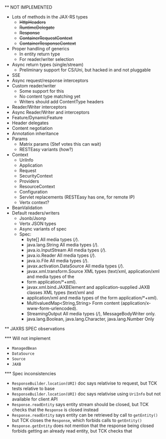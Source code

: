 ** NOT IMPLEMENTED

- Lots of methods in the JAX-RS types
    - ~~HttpHeaders~~
    - ~~RuntimeDelegate~~
    - ~~Response~~
    - ~~ContainerRequestContext~~
    - ~~ContainerResponseContext~~
- Proper handling of generics
    - In entity return type
    - For reader/writer selection
- Async return types (single/stream)
    - Preliminary support for CS/Uni, but hacked in and not pluggable
- SSE
- Async request/response interceptors
- Custom reader/writer
    - Some support for this
    - No content type matching yet
    - Writers should add ContentType headers
- Reader/Writer interceptors
- Async Reader/Writer and interceptors
- Feature/DynamicFeature
- Header delegates
- Content negotiation
- Annotation inheritance
- Params
    - Matrix params (Stef votes this can wait)
    - RESTEasy variants (how?)
- Context
    - UriInfo
    - Application
    - Request
    - SecurityContext
    - Providers
    - ResourceContext
    - Configuration
    - Servlet replacements (RESTEasy has one, for remote IP)
    - Vertx context?
- BeanValidation
- Default readers/writers
    - Jsonb/Jsonp
    - Vertx JSON types
    - Async variants of spec
    - Spec:
        - byte[] All media types (*/*).
        - java.lang.String All media types (*/*).
        - java.io.InputStream All media types (*/*).
        - java.io.Reader All media types (*/*).
        - java.io.File All media types (*/*).
        - javax.activation.DataSource All media types (*/*).
        - javax.xml.transform.Source XML types (text/xml, application/xml and media types of the
        - form application/*+xml).
        - javax.xml.bind.JAXBElement and application-supplied JAXB classes XML types (text/xml and
        - application/xml and media types of the form application/*+xml).
        - MultivaluedMap<String,String> Form content (application/x-www-form-urlencoded).
        - StreamingOutput All media types (*/*), MessageBodyWriter only.
        - java.lang.Boolean, java.lang.Character, java.lang.Number Only

** JAXRS SPEC observations

*** Will not implement

- `ManagedBean`
- `DataSource`
- `Source`
- `JAXB`

*** Spec inconsistencies

- `ResponseBuilder.location(URI)` doc says relativise to request, but TCK tests relative to base
- `ResponseBuilder.location(URI)` doc says relativise using `UriInfo` but not available for client API
- `Response.readEntity` says entity stream should be closed, but TCK checks that the `Response` is closed instead
- `Response.readEntity` says entity can be retrieved by call to `getEntity()` but TCK closes the `Response`, which forbids calls to `getEntity()`
- `Response.getEntity` does not mention that the response being closed forbids getting an already read entity, but TCK checks that
